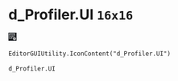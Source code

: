 # d_Profiler.UI `16x16`
<img src="/img/d_Profiler.UI.png" width=16 height=16>

``` CSharp
EditorGUIUtility.IconContent("d_Profiler.UI")
```
```
d_Profiler.UI
```
